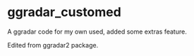 # ggradar_customed
A ggradar code for my own used, added some extras feature. 

Edited from ggradar2 package.
